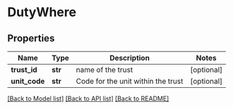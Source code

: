 # DutyWhere

## Properties
Name | Type | Description | Notes
------------ | ------------- | ------------- | -------------
**trust_id** | **str** | name of the trust | [optional] 
**unit_code** | **str** | Code for the unit within the trust | [optional] 

[[Back to Model list]](../README.md#documentation-for-models) [[Back to API list]](../README.md#documentation-for-api-endpoints) [[Back to README]](../README.md)


